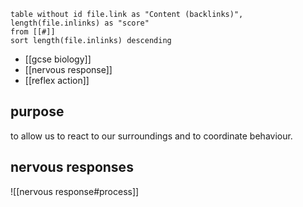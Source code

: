 
```dataview
table without id file.link as "Content (backlinks)", length(file.inlinks) as "score"
from [[#]]
sort length(file.inlinks) descending
```

- [[gcse biology]]
- [[nervous response]]
- [[reflex action]]

## purpose

to allow us to react to our surroundings and to coordinate behaviour.

## nervous responses

![[nervous response#process]]


